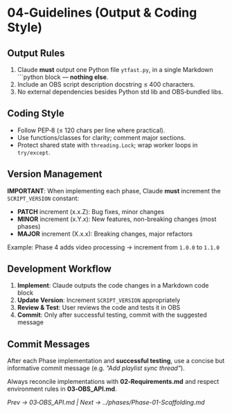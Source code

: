 # 04‑Guidelines (Output & Coding Style)

## Output Rules
1. Claude **must** output one Python file `ytfast.py`, in a single Markdown ```python block — **nothing else**.
2. Include an OBS script description docstring ≤ 400 characters.
3. No external dependencies besides Python std lib and OBS‑bundled libs.

## Coding Style
- Follow PEP‑8 (≤ 120 chars per line where practical).
- Use functions/classes for clarity; comment major sections.
- Protect shared state with `threading.Lock`; wrap worker loops in `try/except`.

## Version Management
**IMPORTANT**: When implementing each phase, Claude **must** increment the `SCRIPT_VERSION` constant:
- **PATCH** increment (x.x.Z): Bug fixes, minor changes
- **MINOR** increment (x.Y.x): New features, non-breaking changes (most phases)
- **MAJOR** increment (X.x.x): Breaking changes, major refactors

Example: Phase 4 adds video processing → increment from `1.0.0` to `1.1.0`

## Development Workflow
1. **Implement**: Claude outputs the code changes in a Markdown code block
2. **Update Version**: Increment `SCRIPT_VERSION` appropriately
3. **Review & Test**: User reviews the code and tests it in OBS
4. **Commit**: Only after successful testing, commit with the suggested message

## Commit Messages
After each Phase implementation and **successful testing**, use a concise but informative commit message (e.g. *"Add playlist sync thread"*).

Always reconcile implementations with **02‑Requirements.md** and respect environment rules in **03‑OBS_API.md**.

*Prev → 03‑OBS_API.md | Next → ../phases/Phase-01-Scaffolding.md*